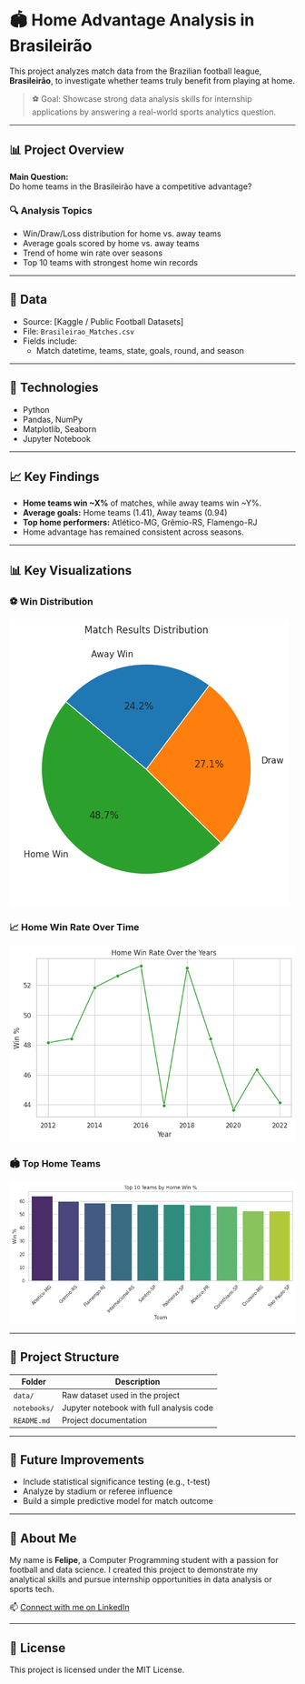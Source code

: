 # 🏟️ Home Advantage Analysis in Brasileirão

This project analyzes match data from the Brazilian football league, **Brasileirão**, to investigate whether teams truly benefit from playing at home.

> ⚽️ Goal: Showcase strong data analysis skills for internship applications by answering a real-world sports analytics question.

---

## 📊 Project Overview

**Main Question:**  
Do home teams in the Brasileirão have a competitive advantage?

### 🔍 Analysis Topics

- Win/Draw/Loss distribution for home vs. away teams
- Average goals scored by home vs. away teams
- Trend of home win rate over seasons
- Top 10 teams with strongest home win records

---

## 📁 Data

- Source: [Kaggle / Public Football Datasets]
- File: `Brasileirao_Matches.csv`
- Fields include:
  - Match datetime, teams, state, goals, round, and season

---

## 🔧 Technologies

- Python
- Pandas, NumPy
- Matplotlib, Seaborn
- Jupyter Notebook

---

## 📈 Key Findings

- **Home teams win ~X%** of matches, while away teams win ~Y%.
- **Average goals:** Home teams (1.41), Away teams (0.94)
- **Top home performers:** Atlético-MG, Grêmio-RS, Flamengo-RJ
- Home advantage has remained consistent across seasons.

---

## 📊 Key Visualizations

### ⚽ Win Distribution

![Home vs Away Win Distribution](https://github.com/felipervm/brasileirao-home-advantage/blob/main/images/home_win_distribution.png)

### 📈 Home Win Rate Over Time

![Home Win Rate Trend](https://github.com/felipervm/brasileirao-home-advantage/blob/main/images/Home_win_trend.png)

### 🏟️ Top Home Teams

![Top Home Teams](https://github.com/felipervm/brasileirao-home-advantage/blob/main/images/top_home_teams.png)

---

## 📂 Project Structure

| Folder        | Description                              |
|---------------|------------------------------------------|
| `data/`       | Raw dataset used in the project          |
| `notebooks/`  | Jupyter notebook with full analysis code |
| `README.md`   | Project documentation                    |

---

## 🚀 Future Improvements

- Include statistical significance testing (e.g., t-test)
- Analyze by stadium or referee influence
- Build a simple predictive model for match outcome

---

## 🙋 About Me

My name is **Felipe**, a Computer Programming student with a passion for football and data science. I created this project to demonstrate my analytical skills and pursue internship opportunities in data analysis or sports tech.

📫 [Connect with me on LinkedIn](https://www.linkedin.com/in/felipe-mattos-630557274)

---

## 📎 License

This project is licensed under the MIT License.
